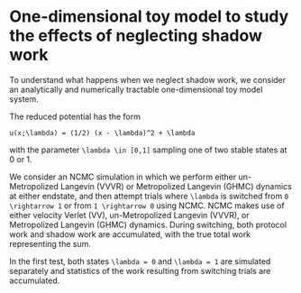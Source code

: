 # One-dimensional toy model to study the effects of neglecting shadow work

To understand what happens when we neglect shadow work, we consider an analytically and numerically tractable one-dimensional toy model system.

The reduced potential has the form
```
u(x;\lambda) = (1/2) (x - \lambda)^2 + \lambda
```
with the parameter `\lambda \in [0,1]` sampling one of two stable states at 0 or 1.

We consider an NCMC simulation in which we perform either un-Metropolized Langevin (VVVR) or Metropolized Langevin (GHMC) dynamics at either endstate, and then attempt trials where `\lambda` is switched from `0 \rightarrow 1` or from `1 \rightarrow 0` using NCMC.
NCMC makes use of either velocity Verlet (VV), un-Metropolized Langevin (VVVR), or Metropolized Langevin (GHMC) dynamics.
During switching, both protocol work and shadow work are accumulated, with the true total work representing the sum.

In the first test, both states `\lambda = 0` and `\lambda = 1` are simulated separately and statistics of the work resulting from switching trials are accumulated.
